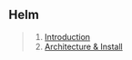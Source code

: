 ## Helm 

> 1. [Introduction](https://github.com/lerndevops/helm-charts/blob/main/01-introduction/README.md)
> 2. [Architecture & Install](https://github.com/lerndevops/helm-charts/blob/main/02-install/README.md)











